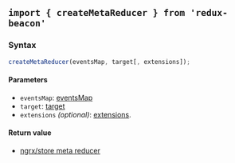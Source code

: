 ## `import { createMetaReducer } from 'redux-beacon'`

### Syntax

```js
createMetaReducer(eventsMap, target[, extensions]);
```

#### Parameters

 * `eventsMap`: [eventsMap](events-map.md)
 * `target`: [target](../targets/index.md)
 * `extensions` *(optional)*: [extensions](../extensions/index.md).

#### Return value
 * [ngrx/store meta reducer](https://gist.github.com/btroncone/a6e4347326749f938510#implementing-a-meta-reducer)
